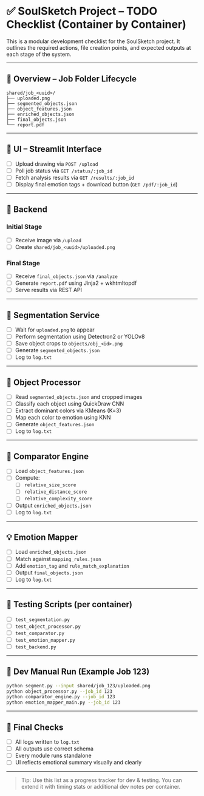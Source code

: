 # ✅ SoulSketch Project – TODO Checklist (Container by Container)

This is a modular development checklist for the SoulSketch project. It outlines the required actions, file creation points, and expected outputs at each stage of the system.

---

## 🧠 Overview – Job Folder Lifecycle
```
shared/job_<uuid>/
├── uploaded.png
├── segmented_objects.json
├── object_features.json
├── enriched_objects.json
├── final_objects.json
└── report.pdf
```

---

## 🎨 UI – Streamlit Interface

- [ ] Upload drawing via `POST /upload`
- [ ] Poll job status via `GET /status/:job_id`
- [ ] Fetch analysis results via `GET /results/:job_id`
- [ ] Display final emotion tags + download button (`GET /pdf/:job_id`)

---

## 🧩 Backend

### Initial Stage
- [ ] Receive image via `/upload`
- [ ] Create `shared/job_<uuid>/uploaded.png`

### Final Stage
- [ ] Receive `final_objects.json` via `/analyze`
- [ ] Generate `report.pdf` using Jinja2 + wkhtmltopdf
- [ ] Serve results via REST API

---

## 🧠 Segmentation Service

- [ ] Wait for `uploaded.png` to appear
- [ ] Perform segmentation using Detectron2 or YOLOv8
- [ ] Save object crops to `objects/obj_<id>.png`
- [ ] Generate `segmented_objects.json`
- [ ] Log to `log.txt`

---

## 🧪 Object Processor

- [ ] Read `segmented_objects.json` and cropped images
- [ ] Classify each object using QuickDraw CNN
- [ ] Extract dominant colors via KMeans (K=3)
- [ ] Map each color to emotion using KNN
- [ ] Generate `object_features.json`
- [ ] Log to `log.txt`

---

## 📏 Comparator Engine

- [ ] Load `object_features.json`
- [ ] Compute:
  - [ ] `relative_size_score`
  - [ ] `relative_distance_score`
  - [ ] `relative_complexity_score`
- [ ] Output `enriched_objects.json`
- [ ] Log to `log.txt`

---

## 💡 Emotion Mapper

- [ ] Load `enriched_objects.json`
- [ ] Match against `mapping_rules.json`
- [ ] Add `emotion_tag` and `rule_match_explanation`
- [ ] Output `final_objects.json`
- [ ] Log to `log.txt`

---

## 🧪 Testing Scripts (per container)

- [ ] `test_segmentation.py`
- [ ] `test_object_processor.py`
- [ ] `test_comparator.py`
- [ ] `test_emotion_mapper.py`
- [ ] `test_backend.py`

---

## 📄 Dev Manual Run (Example Job 123)
```bash
python segment.py --input shared/job_123/uploaded.png
python object_processor.py --job_id 123
python comparator_engine.py --job_id 123
python emotion_mapper_main.py --job_id 123
```

---

## 🧹 Final Checks
- [ ] All logs written to `log.txt`
- [ ] All outputs use correct schema
- [ ] Every module runs standalone
- [ ] UI reflects emotional summary visually and clearly

---

> Tip: Use this list as a progress tracker for dev & testing. You can extend it with timing stats or additional dev notes per container.
